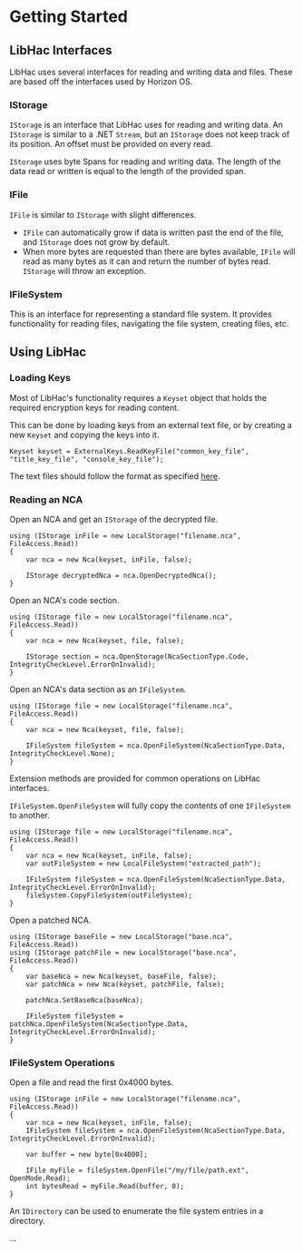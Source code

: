 # Getting Started

## LibHac Interfaces

LibHac uses several interfaces for reading and writing data and files. These are based off the interfaces used by Horizon OS.

### IStorage

`IStorage` is an interface that LibHac uses for reading and writing data.
An `IStorage` is similar to a .NET `Stream`, but an `IStorage` does not keep track of its position. An offset must be provided on every read.

`IStorage` uses byte Spans for reading and writing data. The length of the data read or written is equal to the length of the provided span.

### IFile

`IFile` is similar to `IStorage` with slight differences. 
- `IFile` can automatically grow if data is written past the end of the file, and `IStorage` does not grow by default.
- When more bytes are requested than there are bytes available,
`IFile` will read as many bytes as it can and return the number of bytes read. `IStorage` will throw an exception.

### IFileSystem

This is an interface for representing a standard file system. It provides functionality for reading files, navigating the file system, creating files, etc. 

## Using LibHac

### Loading Keys

Most of LibHac's functionality requires a `Keyset` object that holds the required encryption keys for reading content.

This can be done by loading keys from an external text file, or by creating a new `Keyset` and copying the keys into it.
```
Keyset keyset = ExternalKeys.ReadKeyFile("common_key_file", "title_key_file", "console_key_file");
```

The text files should follow the format as specified [here](../KEYS.md).

### Reading an NCA

Open an NCA and get an `IStorage` of the decrypted file.
```
using (IStorage inFile = new LocalStorage("filename.nca", FileAccess.Read))
{
    var nca = new Nca(keyset, inFile, false);

    IStorage decryptedNca = nca.OpenDecryptedNca();
}
```

Open an NCA's code section.
```
using (IStorage file = new LocalStorage("filename.nca", FileAccess.Read))
{
    var nca = new Nca(keyset, file, false);

    IStorage section = nca.OpenStorage(NcaSectionType.Code, IntegrityCheckLevel.ErrorOnInvalid);
}
```

Open an NCA's data section as an `IFileSystem`.
```
using (IStorage file = new LocalStorage("filename.nca", FileAccess.Read))
{
    var nca = new Nca(keyset, file, false);

    IFileSystem fileSystem = nca.OpenFileSystem(NcaSectionType.Data, IntegrityCheckLevel.None);
}
```

Extension methods are provided for common operations on LibHac interfaces.

`IFileSystem.OpenFileSystem` will fully copy the contents of one `IFileSystem` to another.
```
using (IStorage file = new LocalStorage("filename.nca", FileAccess.Read))
{
    var nca = new Nca(keyset, inFile, false);
    var outFileSystem = new LocalFileSystem("extracted_path");

    IFileSystem fileSystem = nca.OpenFileSystem(NcaSectionType.Data, IntegrityCheckLevel.ErrorOnInvalid);
    fileSystem.CopyFileSystem(outFileSystem);
}
```

Open a patched NCA.
```
using (IStorage baseFile = new LocalStorage("base.nca", FileAccess.Read))
using (IStorage patchFile = new LocalStorage("base.nca", FileAccess.Read))
{
    var baseNca = new Nca(keyset, baseFile, false);
    var patchNca = new Nca(keyset, patchFile, false);

    patchNca.SetBaseNca(baseNca);

    IFileSystem fileSystem = patchNca.OpenFileSystem(NcaSectionType.Data, IntegrityCheckLevel.ErrorOnInvalid);
}
```

### IFileSystem Operations

Open a file and read the first 0x4000 bytes.
```
using (IStorage inFile = new LocalStorage("filename.nca", FileAccess.Read))
{
    var nca = new Nca(keyset, inFile, false);
    IFileSystem fileSystem = nca.OpenFileSystem(NcaSectionType.Data, IntegrityCheckLevel.ErrorOnInvalid);

    var buffer = new byte[0x4000];

    IFile myFile = fileSystem.OpenFile("/my/file/path.ext", OpenMode.Read);
    int bytesRead = myFile.Read(buffer, 0);
}
```

An `IDirectory` can be used to enumerate the file system entries in a directory.

...